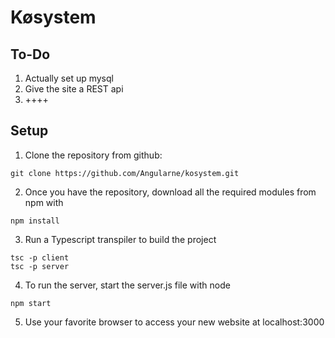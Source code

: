 # Køsystem

## To-Do

1. Actually set up mysql
2. Give the site a REST api
3. ++++

## Setup

1. Clone the repository from github:

  ```
git clone https://github.com/Angularne/kosystem.git
  ```

2. Once you have the repository, download all the required modules from npm with
  ```
npm install
  ```

3. Run a Typescript transpiler to build the project
  ```
tsc -p client
tsc -p server
  ```

4. To run the server, start the server.js file with node
  ```
npm start
  ```
5. Use your favorite browser to access your new website at localhost:3000
